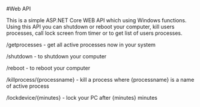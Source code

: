 #Web API

This is a simple ASP.NET Core WEB API which using Windows functions.
Using this API you can shutdown or reboot your computer, kill users processes, call lock screen from timer or to get list of users processes.

/getprocesses - get all active processes now in your system

/shutdown - to shutdown your computer

/reboot - to reboot your computer

/killprocess/{processname} - kill a process where {processname} is a name of active process

/lockdevice/{minutes} -  lock your PC after {minutes} minutes
